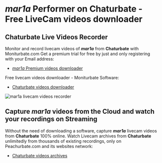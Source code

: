 # _mar1a_ Performer on Chaturbate - Free LiveCam videos downloader

## Chaturbate Live Videos Recorder

Monitor and record livecam videos of **_mar1a_** from **Chaturbate** with Moniturbate.com
Get a premium trial for free by just and only registering with your Email address:
* [_mar1a_ Premium videos downloader](https://moniturbate.com/request-demo-licence-key.html)

Free livecam videos downloader - Moniturbate Software:
* [Chaturbate videos downloader](https://moniturbate.com/moniturbate-download-software.html)

![_mar1a_ livecam videos recorder](https://peachurnet.com/templates/moniturbate-software.png)


## Capture _mar1a_ videos from the Cloud and watch your recordings on Streaming

Without the need of downloading a software, capture **_mar1a_** livecam videos from **Chaturbate** 100% online.
Watch Livecam archives from **Chaturbate** unlimitedly from thousands of existing recordings, only on Peachurbate.com and its websites network:
* [Chaturbate videos archives](https://peachurnet.com/)